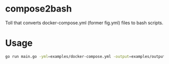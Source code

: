 compose2bash
========

Toll that converts docker-compose.yml (former fig.yml) files to bash scripts.


# Usage

```bash
go run main.go -yml=examples/docker-compose.yml -output=examples/output -app=myapp
```
